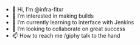 - 👋 Hi, I’m @infra-fitxr
- 👀 I’m interested in making builds
- 🌱 I’m currently learning to interface with Jenkins
- 💞️ I’m looking to collaborate on great success
- 📫 How to reach me /giphy talk to the hand

<!---
infra-fitxr/infra-fitxr is a ✨ special ✨ repository because its `README.md` (this file) appears on your GitHub profile.
You can click the Preview link to take a look at your changes.
--->
